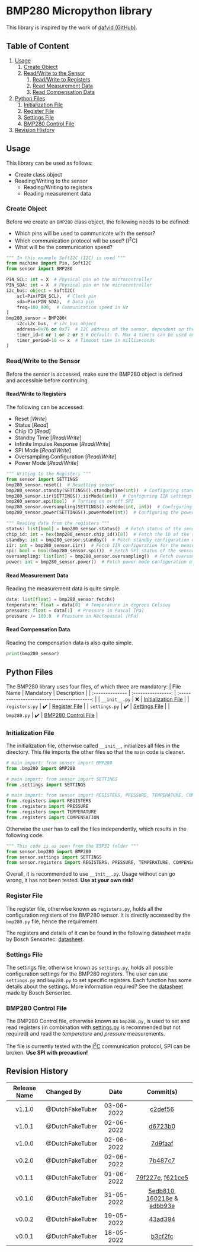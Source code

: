 # BMP280 Micropython library
This library is inspired by the work of [dafvid (GitHub)](https://github.com/dafvid/micropython-bmp280).

## Table of Content
1. [Usage](#usage)
    1. [Create Object](#create-object)
    2. [Read/Write to the Sensor](#readwrite-to-the-sensor)
        1. [Read/Write to Registers](#readwrite-to-registers)
        2. [Read Measurement Data](#read-measurement-data)
        3. [Read Compensation Data](#read-compensation-data)
2. [Python Files](#python-files)
    1. [Initialization File](#initialization-file)
    2. [Register File](#register-file)
    3. [Settings File](#settings-file)
    4. [BMP280 Control File](#bmp280-control-file)
3. [Revision History](#revision-history)

## Usage
This library can be used as follows:
- Create class object
- Reading/Writing to the sensor
    - Reading/Writing to registers
    - Reading measurement data

### Create Object
Before we create an `BMP280` class object, the following needs to be defined:
- Which pins will be used to communicate with the sensor?
- Which communication protocol will be used? [I<sup>2</sup>C]
- What will be the communication speed?

``` Python
""" In this example SoftI2C (I2C) is used """
from machine import Pin, SoftI2C
from sensor import BMP280

PIN_SCL: int = X  # Physical pin on the microcontroller
PIN_SDA: int = X  # Physical pin on the microcontroller
i2c_bus: object = SoftI2C(
    scl=Pin(PIN_SCL),  # Clock pin
    sda=Pin(PIN_SDA),  # Data pin
    freq=100_000,  # Communication speed in Hz
)
bmp280_sensor = BMP280(
    i2c=i2c_bus,  # i2c_bus object
    address=0x76 or 0x77  # I2C address of the sensor, dependent on the configuration
    timer_id=0 or 1 or 2 or 3 # Default: 0. Max 4 timers can be used on the ESP32. These will make sure the communication timeout is sufficient
    timer_period=10 <= x  # Timeout time in milliseconds 
)
```

### Read/Write to the Sensor
Before the sensor is accessed, make sure the BMP280 object is defined and accessible before continuing.

#### Read/Write to Registers
The following can be accessed:
- Reset [_Write_]
- Status [_Read_]
- Chip ID [_Read_]
- Standby Time [_Read_/_Write_]
- Infinite Impulse Response [_Read_/_Write_]
- SPI Mode [_Read_/_Write_]
- Oversampling Configuration [_Read_/_Write_]
- Power Mode [_Read_/_Write_]

``` Python
""" Writing to the Registers """
from sensor import SETTINGS
bmp280_sensor.reset()  # Resetting sensor
bmp280_sensor.standby(SETTINGS().standbyTime(int))  # Configuring standby time
bmp280_sensor.iir(SETTINGS().iirMode(int))  # Configuring IIR settings
bmp280_sensor.spi(bool)  # Turning on or off SPI
bmp280_sensor.oversampling(SETTINGS().osMode(int, int))  # Configuring oversampling modes for Pressure and Temperature measurements
bmp280_sensor.power(SETTINGS().powerMode(int))  # Configuring the power mode of the sensor

""" Reading data from the registers """
status: list[bool] = bmp280_sensor.status()  # Fetch status of the sensor
chip_id: int = hex(bmp280_sensor.chip_id()[0])  # Fetch the ID of the sensor [0x58]
standby: int = bmp280_sensor.standby()  # Fetch standby configuration of the sensor
iir: int = bmp280_sensor.iir()  # Fetch IIR configuration for the measurements
spi: bool = bool(bmp280_sensor.spi())  # Fetch SPI status of the sensor
oversampling: list[int] = bmp280_sensor.oversampling()  # Fetch oversampling modes for the Pressure and Temperature measurements
power: int = bmp280_sensor.power()  # Fetch power mode configuration of the sensor  
```

#### Read Measurement Data
Reading the measurement data is quite simple.
``` Python
data: list[float] = bmp280_sensor.fetch()
temperature: float = data[0]  # Temperature in degrees Celsius
pressure: float = data[1]  # Pressure in Pascal [Pa]
pressure /= 100.0  # Pressure in Hectopascal [hPa]
```

#### Read Compensation Data
Reading the compensation data is also quite simple.
``` Python
print(bmp280_sensor)
```


## Python Files
The BMP280 library uses four files, of which three are mandatory:
| File Name       | Mandatory          | Description                                 |
| :-------------- | :----------------: | :-----------------------------------------: |
| `__init__.py`   | :x:                | [Initialization File](#initialization-file) |
| `registers.py`  | :heavy_check_mark: | [Register File](#register-file)             |
| `settings.py`   | :heavy_check_mark: | [Settings File](#settings-file)             |
| `bmp280.py`     | :heavy_check_mark: | [BMP280 Control File](#bmp280-control-file) |

### Initialization File
The initialization file, otherwise called `__init__`, initializes all files in the directory.
This file imports the other files so that the `main` code is cleaner.
``` Python
# main import: from sensor import BMP280
from .bmp280 import BMP280

# main import: from sensor import SETTINGS
from .settings import SETTINGS

# main import: from sensor import REGISTERS, PRESSURE, TEMPERATURE, COMPENSATION
from .registers import REGISTERS
from .registers import PRESSURE
from .registers import TEMPERATURE
from .registers import COMPENSATION
```
Otherwise the user has to call the files independently, which results in the following code:
``` Python
""" This code is as seen from the ESP32 folder """
from sensor.bmp280 import BMP280
from sensor.settings import SETTINGS
from sensor.registers import REGISTERS, PRESSURE, TEMPERATURE, COMPENSATION
```
Overall, it is recommended to use `__init__.py`. Usage without can go wrong, it has not been tested. __Use at your own risk!__

### Register File
The register file, otherwise known as `registers.py`, holds all the configuration registers of the BMP280 sensor. It is directly accessed by the `bmp280.py` file, hence the requirement.

The registers and details of it can be found in the following datasheet made by Bosch Sensortec: [datasheet][DATASHEET].

### Settings File
The settings file, otherwise known as `settings.py`, holds all possible configuration settings for the BMP280 registers. The user can use `settings.py` and `bmp280.py` to set specific registers.
Each function has some details about the settings. More information required? See the [datasheet][DATASHEET] made by Bosch Sensortec.


### BMP280 Control File
The BMP280 Control file, otherwise known as `bmp280.py`, is used to set and read registers (in combination with [settings.py](#settings-file) is recommended but not required) and read the _temperature_ and _pressure_ measurements.

The file is currently tested with the [I<sup>2</sup>C](https://en.wikipedia.org/wiki/I%C2%B2C) communication protocol, SPI can be broken. __Use SPI with precaution!__


## Revision History
| Release Name | Changed By      | Date       | Commit(s)      |
| :----------: | :-------------- | :--------: | :------------: |
| v1.1.0       | @DutchFakeTuber | 03-06-2022 | [c2def56][C11]
| v1.0.1       | @DutchFakeTuber | 02-06-2022 | [d6723b0][C10] |
| v1.0.0       | @DutchFakeTuber | 02-06-2022 | [7d9faaf][C9]  |
| v0.2.0       | @DutchFakeTuber | 02-06-2022 | [7b487c7][C8]  |
| v0.1.1       | @DutchFakeTuber | 01-06-2022 | [79f227e][C6], [f621ce5][C7] |
| v0.1.0       | @DutchFakeTuber | 31-05-2022 | [5edb810][C3], [160218e][C4] & [edbb93e][C5] |
| v0.0.2       | @DutchFakeTuber | 19-05-2022 | [43ad394][C2]  |
| v0.0.1       | @DutchFakeTuber | 18-05-2022 | [b3cf2fc][C1]  |

[DATASHEET]: https://www.bosch-sensortec.com/media/boschsensortec/downloads/datasheets/bst-bmp280-ds001.pdf
[C1]: https://github.com/DutchFakeTuber/LSC_TEMP/commit/b3cf2fc4a86e30e3900b2d122a08b5f0eb52edff
[C2]: https://github.com/DutchFakeTuber/LSC_TEMP/commit/43ad394e35e6b15b93872f4744bedda8bb6a366d
[C3]: https://github.com/DutchFakeTuber/LSC_TEMP/commit/5edb8100a0f430d6b37bf4a54f1db9a857062a5c
[C4]: https://github.com/DutchFakeTuber/LSC_TEMP/commit/160218eaaffb7b2a1381604113e40e463913de89
[C5]: https://github.com/DutchFakeTuber/LSC_TEMP/commit/edbb93ee523c3776fec94e692209468bdfa48a29
[C6]: https://github.com/DutchFakeTuber/LSC_TEMP/commit/79f227eef42b5ccded10e73e332a0f86721d172d
[C7]: https://github.com/DutchFakeTuber/LSC_TEMP/commit/f621ce5c5c0a35a9ef34227ecce653acdb208cb2
[C8]: https://github.com/DutchFakeTuber/LSC_TEMP/commit/7b487c7e944ff81359a6b463968a5d2d669eaba8
[C9]: https://github.com/DutchFakeTuber/LSC_TEMP/commit/7d9faaf76b07cd3bf7b5533e8e1d8539565b1f2c
[C10]: https://github.com/DutchFakeTuber/LSC_TEMP/commit/d6723b06b39d475efcfca9462cf4d536ca9a46f7
[C11]: https://github.com/DutchFakeTuber/LSC_TEMP/commit/c2def56f209a26948484e4632a9b97e2a74f0a48
